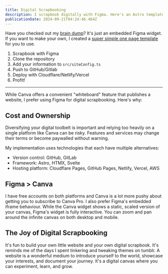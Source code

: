 ```yaml
---
title: Digital Scrapbooking
description: I scrapbook digitally with Figma. Here's an Astro template for you to use. Here's how I do it. Why do I do it this way? Is it because I am stupid?
publicationDate: 2024-09-21T04:24:46.464Z
---
```


Have you checked out my [brain dump](/brain-dump)? It's just an embedded Figma widget. If you want to make your own, I created a [super simple one page template](https://github.com/trevortylerlee/figma-embed-template/) for you to use.

1. Scrapbook with Figma
2. Clone the repository
3. Add your information to `src/siteConfig.ts`
4. Push to GitHub/Gitlab
5. Deploy with Cloudflare/Netlify/Vercel
6. Profit!

---

While Canva offers a convenient "whiteboard" feature that publishes a website, I prefer using Figma for digital scrapbooking. Here's why:

## Cost and Ownership

Diversifying your digital toolbelt is important and relying too heavily on a single platform like Canva can be risky. Features and services may change their terms or become paywalled without warning.

My implementation uses technologies that each have multiple alternatives:

- Version control: GitHub, GitLab
- Framework: Astro, HTMX, Svelte
- Hosting platform: Cloudflare Pages, GitHub Pages, Netlify, Vercel, AWS

## Figma > Canva

I have free accounts on both platforms and Canva is a lot more pushy about getting you to subscribe to Canva Pro. I also prefer Figma's embedded iframe behaviour. While the Canva widget shows a static, scaled version of your canvas, Figma's widget is fully interactive. You can zoom and pan around the infinite canvas on both desktop and mobile.

## The Joy of Digital Scrapbooking

It's fun to build your own little website and your own digital scrapbook. It's reminds me of the days I spent tinkering and tweaking themes on tumblr. A website is a wonderful medium to introduce yourself to the world, showcase your interests, and document your journey. It's a digital canvas where you can experiment, learn, and grow.
